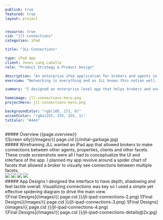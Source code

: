```yaml
---
publish: true
featured: true
layout: project


resource: true
cid: "jll-connections"
categories: iPad

title: "JLL Connections"

type: iPad App
client: Jones Lang LaSalle
role: "Product Strategy & Product Design"

description: "An enterprise iPad application for brokers and agents in the field."
overview: "Networking is everything and as JLL knows this notion well. JLL's real estate offerings are home to companies all over the world. With that immense of a reach, JLL needed an app to help visualize and manage the network of professional relationships of its associates. Designed at UnitOneNine."

summary: "I designed an enterprise level app that helps brokers and executive agents visualize the connection between thier contacts and their assosciated assets."

homeimage: jll-connections-hero.png
projectHero: jll-connections-hero.png

backgroundColor: "rgb(105, 171, 8)" 
accentColor: "rgba(255, 255, 255, 1)"     
txtColor: "#444"
---
```

<section class="overview">
##### Overview
{{page.overview}}
</section>

<section class="content">
![Screen silly](/images/{{ page.cid }}/initial-garbage.jpg)
</section>
<section class="content--copy">
##### Wireframing
JLL wanted an iPad app that allowed brokers to make connections between other agents, properties, clients and other facets. These crude screenshots were all I had to conceptualize the UI and interface of the app. I planned my app revolve around a spider chart of facets that allowed a broker to visually see connections between multiple facets.
</section>
<section class="content">
<div class="images-two">
<img src="/images/{{ page.cid }}/jll-connections-ia-1.jpg" data-jslghtbx>
<img src="/images/{{ page.cid }}/jll-connections-ia-3.jpg" data-jslghtbx>
<img src="/images/{{ page.cid }}/jll-connections-ia-4.jpg" data-jslghtbx>
<img src="/images/{{ page.cid }}/jll-connections-ia-6.jpg" data-jslghtbx>
</div>
</section>
<section class="content--copy">
##### App Designs
I designed the interface to have depth, shadowing and feel tactile overall. Visuallizing connections was key so I used a simple yet effective spidering diagram to drive the main view.
</section>

<section class="content--wide">
![Final Designs](/images/{{ page.cid }}/jll-ipad-connections-2.png)
![Final Designs](/images/{{ page.cid }}/jll-ipad-connections-3.png)
![Final Designs](/images/{{ page.cid }}/jll-ipad-connections-4.png)
</section>
<section class="content--wide">
![Final Designs](/images/{{ page.cid }}/jll-ipad-connections-details@2x.jpg)
</section>
